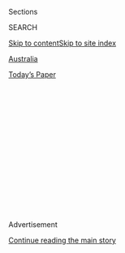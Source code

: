 <div id="app">

<div>

<div>

<div>

<div class="NYTAppHideMasthead css-1q2w90k e1suatyy0">

<div class="section css-ui9rw0 e1suatyy2">

<div class="css-eph4ug er09x8g0">

<div class="css-6n7j50">

</div>

<span class="css-1dv1kvn">Sections</span>

<div class="css-10488qs">

<span class="css-1dv1kvn">SEARCH</span>

</div>

[Skip to content](#site-content)[Skip to site
index](#site-index)

</div>

<div id="masthead-section-label" class="css-1wr3we4 eaxe0e00">

[Australia](https://www.nytimes.com/section/world/australia)

</div>

<div class="css-10698na e1huz5gh0">

</div>

</div>

<div id="masthead-bar-one" class="section hasLinks css-15hmgas e1csuq9d3">

<div class="css-uqyvli e1csuq9d0">

</div>

<div class="css-1uqjmks e1csuq9d1">

</div>

<div class="css-9e9ivx">

[](https://myaccount.nytimes.com/auth/login?response_type=cookie&client_id=vi)

</div>

<div class="css-1bvtpon e1csuq9d2">

[Today’s
Paper](https://www.nytimes.com/section/todayspaper)

</div>

</div>

</div>

</div>

<div data-aria-hidden="false">

<div id="site-content" data-role="main">

<div>

<div class="css-1aor85t" style="opacity:0.000000001;z-index:-1;visibility:hidden">

<div class="css-1hqnpie">

<div class="css-epjblv">

<span class="css-17xtcya">[Australia](/section/world/australia)</span><span class="css-x15j1o">|</span><span class="css-fwqvlz">Australia
Says Chinese Students Are Targets in ‘Virtual Kidnapping’
Scams</span>

</div>

<div class="css-k008qs">

<div class="css-1iwv8en">

<span class="css-18z7m18"></span>

<div>

</div>

</div>

<span class="css-1n6z4y">https://nyti.ms/303NYvG</span>

<div class="css-1705lsu">

<div class="css-4xjgmj">

<div class="css-4skfbu" data-role="toolbar" data-aria-label="Social Media Share buttons, Save button, and Comments Panel with current comment count" data-testid="share-tools">

  - 
  - 
  - 
  - 
    
    <div class="css-6n7j50">
    
    </div>

  - 
  - 

</div>

</div>

</div>

</div>

</div>

</div>

<div id="NYT_TOP_BANNER_REGION" class="css-13pd83m">

</div>

<div id="top-wrapper" class="css-1sy8kpn">

<div id="top-slug" class="css-l9onyx">

Advertisement

</div>

[Continue reading the main
story](#after-top)

<div class="ad top-wrapper" style="text-align:center;height:100%;display:block;min-height:250px">

<div id="top" class="place-ad" data-position="top" data-size-key="top">

</div>

</div>

<div id="after-top">

</div>

</div>

<div>

<div id="sponsor-wrapper" class="css-1hyfx7x">

<div id="sponsor-slug" class="css-19vbshk">

Supported by

</div>

[Continue reading the main
story](#after-sponsor)

<div id="sponsor" class="ad sponsor-wrapper" style="text-align:center;height:100%;display:block">

</div>

<div id="after-sponsor">

</div>

</div>

<div class="css-186x18t">

</div>

<div class="css-1vkm6nb ehdk2mb0">

# Australia Says Chinese Students Are Targets in ‘Virtual Kidnapping’ Scams

</div>

Recent cases reveal the evolution of a crime that often exploits worry
over family members abroad with digital savvy and old-fashioned
coercion.

<div class="css-79elbk" data-testid="photoviewer-wrapper">

<div class="css-z3e15g" data-testid="photoviewer-wrapper-hidden">

</div>

<div class="css-1a48zt4 ehw59r15" data-testid="photoviewer-children">

![<span class="css-16f3y1r e13ogyst0" data-aria-hidden="true">Some
scammers pretended to be from the Chinese Embassy in Canberra,
Australia.</span><span class="css-cnj6d5 e1z0qqy90" itemprop="copyrightHolder"><span class="css-1ly73wi e1tej78p0">Credit...</span><span><span>Sam
Mooy/Getty
Images</span></span></span>](https://static01.nyt.com/images/2020/07/28/world/28oz-kidnappings-1/merlin_172408368_92b1bc93-97d6-4978-a0ad-cd06cd2b6909-articleLarge.jpg?quality=75&auto=webp&disable=upscale)

</div>

</div>

<div class="css-18e8msd">

<div class="css-vp77d3 epjyd6m0">

<div class="css-hus3qt ey68jwv0" data-aria-hidden="true">

[![Damien
Cave](https://static01.nyt.com/images/2018/10/08/multimedia/author-damien-cave/author-damien-cave-thumbLarge.png
"Damien Cave")](https://www.nytimes.com/by/damien-cave)

</div>

<div class="css-1baulvz">

By [<span class="css-1baulvz last-byline" itemprop="name">Damien
Cave</span>](https://www.nytimes.com/by/damien-cave)

</div>

</div>

  - 
    
    <div class="css-ld3wwf e16638kd2">
    
    July 28,
    2020
    
    </div>

  - 
    
    <div class="css-4xjgmj">
    
    <div class="css-d8bdto" data-role="toolbar" data-aria-label="Social Media Share buttons, Save button, and Comments Panel with current comment count" data-testid="share-tools">
    
      - 
      - 
      - 
      - 
        
        <div class="css-6n7j50">
        
        </div>
    
      - 
      - 
    
    </div>
    
    </div>

</div>

<div class="css-mdjrty">

[阅读简体中文版](https://cn.nytimes.com/asia-pacific/20200729/chinese-students-virtual-kidnapping/ "Read in Simplified Chinese")[閱讀繁體中文版](https://cn.nytimes.com/asia-pacific/20200729/chinese-students-virtual-kidnapping/zh-hant/ "Read in Traditional Chinese")

</div>

</div>

<div class="section meteredContent css-1r7ky0e" name="articleBody" itemprop="articleBody">

<div class="css-1fanzo5 StoryBodyCompanionColumn">

<div class="css-53u6y8">

SYDNEY, Australia — The young woman’s parents in China believed the
video was real. It seemed to show their 21-year-old daughter pleading
for help somewhere in Australia. She had been out of touch for days. She
looked to be in pain, and the perpetrators pointed to only one solution:
a six-figure ransom payment.

The woman’s family deposited the money in an offshore bank account. But
it was all a scam. A few hours after the woman’s housemate contacted the
police in Sydney on July 14, she was found safe and sound at a hotel,
where she had been lured by the scam artists.

Now, the Australian authorities are warning that “virtual kidnappings”
could be on the rise as anonymous criminals seek to exploit Chinese
students in the country and their families back home, many of whom are
already on edge and isolated because of the coronavirus pandemic.

On Tuesday, [the police in New South
Wales](https://www.facebook.com/nswpoliceforce/posts/10158124537291185)
said there had been at least eight confirmed cases this year, with more
than $2 million paid in ransom for abductions that never happened.

</div>

</div>

<div class="css-1fanzo5 StoryBodyCompanionColumn">

<div class="css-53u6y8">

“The victims of virtual kidnappings we have engaged are traumatized by
what has occurred, believing they have placed themselves, and their
loved ones, in real danger,” said Peter Thurtell, the assistant
commissioner of the New South Wales police force.

The recent spree points to the evolution of a crime that exploits
oversharing and fear for a distant loved one with digital savvy and
old-fashioned coercion by con artists. [Since at least
the 1990s](https://theconversation.com/new-virtual-kidnapping-scam-targeting-chinese-students-makes-use-of-data-shared-online-96910),
criminal gangs from Taiwan and China to Mexico and Cuba have been
persuading families to pay ransom for simulated kidnappings, often with
personal information provided intentionally or unintentionally by the
victims.

Last year, [extortionists
called](https://www.fbi.gov/contact-us/field-offices/phoenix/news/press-releases/fbi-law-enforcement-partners-warn-of-new-twist-in-virtual-kidnapping-scams)
hotel rooms on the American side of the U.S.-Mexico border and convinced
guests that armed enforcers were nearby, and that they needed to drive
across the border and switch to a Mexican hotel, where they had to take
a screenshot of themselves that the criminals then used to persuade
loved ones to pay a ransom.

In the Sydney form of the scam, which the authorities said they first
started seeing a few years ago, robocalls deliver messages to thousands
of random phones purporting to be from a messenger service. It says a
package needs to be delivered. Those who continue on the call are
greeted by someone speaking Mandarin who asks for basic identity
information — name, address, phone number, anything else of import — and
promises to call back.

For the Chinese students in Australia — whose ranks have swelled in
recent years, with [212,000 enrolled last
year](https://internationaleducation.gov.au/research/DataVisualisations/Pages/Student-number.aspx)
— the return calls have come from someone who claims to be from the
Chinese government, bearing bad news: The supposed package to be
delivered holds illegal contents or is somehow connected to a larger
crime that could get that person deported or imprisoned, or get one of
their relatives hurt. To be safe, the caller tells the mark, the person
must check into a hotel and turn off the phone. And, oh, don’t tell
anyone or else what’s already bad will become downright horrific.

</div>

</div>

<div class="css-1fanzo5 StoryBodyCompanionColumn">

<div class="css-53u6y8">

“Especially for Chinese students, here without any support from family,
they get scared when they get information like this,” said Prof. Lennon
Chang, a senior lecturer in criminal justice at Monash University who
has studied the scam. “The talented criminals understand this
psychological emotion and use it as a way to lead the students under the
pass.”

The scammers use technology to bolster the fraud. Professor Chang said
they usually mask where they call from, presenting a number from the
Chinese Embassy that can be found online. In some cases, they ask the
victim to send a photo, or alter what they find online to create an
image or video that seems to show the person kidnapped.

The parents, far away, usually receive the ransom demand by phone and
are then sent what appears to be evidence of a crime.

Worried about their children, perhaps after reading about actual
kidnappings of Chinese students [in
Canada](https://edition.cnn.com/2019/03/26/asia/canada-chinese-student-kidnap-intl/index.html)
and [in the United
States](https://www.bbc.com/news/world-us-canada-48749420), some parents
in China comply. In one case from Sydney last month, a family paid 2
million Australian dollars ($1.4 million) to the unknown criminals. In
the other cases, payments ranged from a few thousand dollars to more
than $200,000.

“During this period of time, with the pandemic and with less human
contact, the parents might not know who to contact if they get a message
like that, or for the student, they might not be able to talk to people
they trust to verify whether this kind of message is true,” Professor
Chang said. “This kind of isolation might create some opportunity for
criminals.”

When the police have been called, it has typically taken them only a few
hours to uncover what had really happened. But the names of victims have
been rarely publicized, and no masterminds have been identified.

On Tuesday, the Australian authorities reminded people to report anyone
they suspected of pretending to be from the Chinese government.

</div>

</div>

<div class="css-1fanzo5 StoryBodyCompanionColumn">

<div class="css-53u6y8">

“NSW Police have been assured from the Chinese Consulate-General in
Sydney that no person claiming to be from a Chinese authority such as
police, procuratorates or the courts will contact a student on their
mobile phone and demand monies to be paid or transferred,” said
Detective Chief Superintendent Darren Bennett.

“If this occurs,” he added, “it is a scam.”

Tiffany May contributed reporting from Hong Kong.

</div>

</div>

</div>

<div>

</div>

<div>

</div>

<div>

</div>

<div>

<div id="bottom-wrapper" class="css-1ede5it">

<div id="bottom-slug" class="css-l9onyx">

Advertisement

</div>

[Continue reading the main
story](#after-bottom)

<div id="bottom" class="ad bottom-wrapper" style="text-align:center;height:100%;display:block;min-height:90px">

</div>

<div id="after-bottom">

</div>

</div>

</div>

</div>

</div>

## Site Index

<div>

</div>

## Site Information Navigation

  - [© <span>2020</span> <span>The New York Times
    Company</span>](https://help.nytimes.com/hc/en-us/articles/115014792127-Copyright-notice)

<!-- end list -->

  - [NYTCo](https://www.nytco.com/)
  - [Contact
    Us](https://help.nytimes.com/hc/en-us/articles/115015385887-Contact-Us)
  - [Work with us](https://www.nytco.com/careers/)
  - [Advertise](https://nytmediakit.com/)
  - [T Brand Studio](http://www.tbrandstudio.com/)
  - [Your Ad
    Choices](https://www.nytimes.com/privacy/cookie-policy#how-do-i-manage-trackers)
  - [Privacy](https://www.nytimes.com/privacy)
  - [Terms of
    Service](https://help.nytimes.com/hc/en-us/articles/115014893428-Terms-of-service)
  - [Terms of
    Sale](https://help.nytimes.com/hc/en-us/articles/115014893968-Terms-of-sale)
  - [Site
    Map](https://spiderbites.nytimes.com)
  - [Help](https://help.nytimes.com/hc/en-us)
  - [Subscriptions](https://www.nytimes.com/subscription?campaignId=37WXW)

</div>

</div>

</div>

</div>
